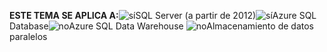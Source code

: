 <Token>**ESTE TEMA SE APLICA A:**![sí](media/yes.png)SQL Server (a partir de 2012)![sí](media/yes.png)Azure SQL Database![no](media/no.png)Azure SQL Data Warehouse ![no](media/no.png)Almacenamiento de datos paralelos </Token>

